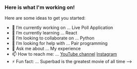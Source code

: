 ### Here is what I'm working on!

Here are some ideas to get you started:

- 🔭 I’m currently working on ... Live Poll Application
- 🌱 I’m currently learning ... React
- 👯 I’m looking to collaborate on ... Python
- 🤔 I’m looking for help with ... Pair programming
- 💬 Ask me about ... My experience
- 📫 How to reach me: ... [YouTube channel](https://www.youtube.com/user/Danteburnett/videos)
    [Instagram](https://www.instagram.com/dantecodes)
- ⚡ Fun fact: ... Superbad is the greatest movie  of all time 
-->
